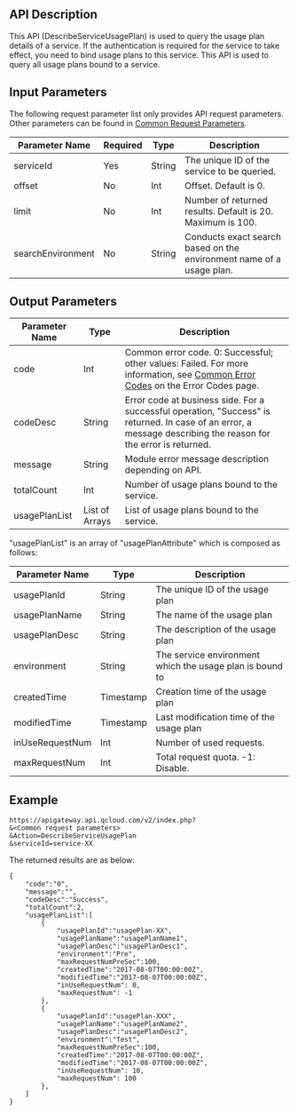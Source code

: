 ## API Description

This API (DescribeServiceUsagePlan) is used to query the usage plan details of a service.
If the authentication is required for the service to take effect, you need to bind usage plans to this service. This API is used to query all usage plans bound to a service.


## Input Parameters

The following request parameter list only provides API request parameters. Other parameters can be found in [Common Request Parameters](/document/api/213/6976).

| Parameter Name | Required | Type | Description |
| ----------------- | ---- | ------ | ------------------- |
| serviceId | Yes | String | The unique ID of the service to be queried. |
| offset | No | Int | Offset. Default is 0. |
| limit | No | Int | Number of returned results. Default is 20. Maximum is 100. |
| searchEnvironment | No | String | Conducts exact search based on the environment name of a usage plan. |

## Output Parameters
| Parameter Name | Type | Description |
| ------------- | -------------- | ---------------------------------------- |
| code | Int | Common error code. 0: Successful; other values: Failed. For more information, see <a href="https://intl.cloud.tencent.com/document/product/377/8946" title="Common Error Codes">Common Error Codes</a> on the Error Codes page. |
| codeDesc | String | Error code at business side. For a successful operation, "Success" is returned. In case of an error, a message describing the reason for the error is returned. |
| message | String | Module error message description depending on API. |
| totalCount | Int | Number of usage plans bound to the service. |
| usagePlanList | List of Arrays | List of usage plans bound to the service. |

"usagePlanList" is an array of "usagePlanAttribute" which is composed as follows:

| Parameter Name | Type | Description |
| ------------- | --------- | ----------- |
| usagePlanId | String | The unique ID of the usage plan |
| usagePlanName | String | The name of the usage plan |
| usagePlanDesc | String | The description of the usage plan |
| environment | String | The service environment which the usage plan is bound to |
| createdTime | Timestamp | Creation time of the usage plan |
| modifiedTime | Timestamp | Last modification time of the usage plan |
| inUseRequestNum | Int | Number of used requests. |
| maxRequestNum | Int | Total request quota. -1: Disable. |

## Example 
```
https://apigateway.api.qcloud.com/v2/index.php?
&<Common request parameters>
&Action=DescribeServiceUsagePlan
&serviceId=service-XX
```
The returned results are as below:
```
{
    "code":"0",
    "message":"",
    "codeDesc":"Success",      
	"totalCount":2,
	"usagePlanList":[
		{
			"usagePlanId":"usagePlan-XX",
			"usagePlanName":"usagePlanName1",
			"usagePlanDesc":"usagePlanDesc1",
			"environment":"Pre",
			"maxRequestNumPreSec":100,
			"createdTime":"2017-08-07T00:00:00Z",
			"modifiedTime":"2017-08-07T00:00:00Z",
			"inUseRequestNum": 0,
			"maxRequestNum": -1
		},
		{
			"usagePlanId":"usagePlan-XXX",
			"usagePlanName":"usagePlanName2",
			"usagePlanDesc":"usagePlanDesc2",
			"environment":"Test",
			"maxRequestNumPreSec":100,
			"createdTime":"2017-08-07T00:00:00Z",
			"modifiedTime":"2017-08-07T00:00:00Z",
			"inUseRequestNum": 10,
			"maxRequestNum": 100
		},
	]
}
```





